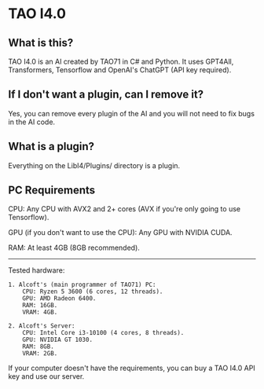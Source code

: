 # TAO I4.0
## What is this?
TAO I4.0 is an AI created by TAO71 in C# and Python. It uses GPT4All, Transformers, Tensorflow and OpenAI's ChatGPT (API key required).

## If I don't want a plugin, can I remove it?
Yes, you can remove every plugin of the AI and you will not need to fix bugs in the AI code.

## What is a plugin?
Everything on the LibI4/Plugins/ directory is a plugin.

## PC Requirements
CPU: Any CPU with AVX2 and 2+ cores (AVX if you're only going to use Tensorflow).

GPU (if you don't want to use the CPU): Any GPU with NVIDIA CUDA.

RAM: At least 4GB (8GB recommended).

-----------------------------------

Tested hardware:

    1. Alcoft's (main programmer of TAO71) PC:
        CPU: Ryzen 5 3600 (6 cores, 12 threads).
        GPU: AMD Radeon 6400.
        RAM: 16GB.
        VRAM: 4GB.
    
    2. Alcoft's Server:
        CPU: Intel Core i3-10100 (4 cores, 8 threads).
        GPU: NVIDIA GT 1030.
        RAM: 8GB.
        VRAM: 2GB.

If your computer doesn't have the requirements, you can buy a TAO I4.0 API key and use our server.
